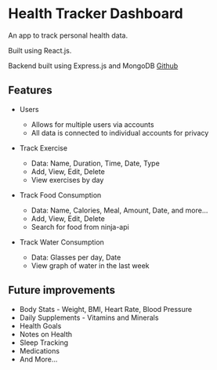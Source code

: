 # Health Tracker Dashboard

An app to track personal health data.

Built using React.js.

Backend built using Express.js and MongoDB [Github](https://github.com/blee2125/health-tracker-dashboard-backend)

## Features

* Users
    - Allows for multiple users via accounts
    - All data is connected to individual accounts for privacy

* Track Exercise
    - Data: Name, Duration, Time, Date, Type
    - Add, View, Edit, Delete
    - View exercises by day

* Track Food Consumption
    - Data: Name, Calories, Meal, Amount, Date, and more...
    - Add, View, Edit, Delete
    - Search for food from ninja-api

* Track Water Consumption
    - Data: Glasses per day, Date
    - View graph of water in the last week


## Future improvements

* Body Stats - Weight, BMI, Heart Rate, Blood Pressure
* Daily Supplements - Vitamins and Minerals
* Health Goals
* Notes on Health
* Sleep Tracking
* Medications
* And More...


